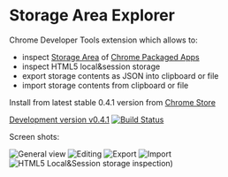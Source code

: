 # Storage Area Explorer


Chrome Developer Tools extension which allows to:

   * inspect [Storage Area](http://developer.chrome.com/apps/storage.html) of [Chrome Packaged Apps](http://developer.chrome.com/apps/about_apps.html)
   * inspect HTML5 local&session storage
   * export storage contents as JSON into clipboard or file
   * import storage contents from clipboard or file


Install from latest stable 0.4.1 version from [Chrome Store](https://chrome.google.com/webstore/detail/storage-area-explorer/ocfjjjjhkpapocigimmppepjgfdecjkb)


[Development version v0.4.1](https://drone.io/github.com/jusio/storage-area-explorer/files) [![Build Status](https://drone.io/github.com/jusio/storage-area-explorer/status.png)](https://drone.io/github.com/jusio/storage-area-explorer/latest)

Screen shots:

![General view](https://raw.github.com/jusio/storage-area-explorer/master/screenshots/general-view.png)
![Editing](https://raw.github.com/jusio/storage-area-explorer/master/screenshots/editing.png)
![Export](https://raw.github.com/jusio/storage-area-explorer/master/screenshots/export.png)
![Import](https://raw.github.com/jusio/storage-area-explorer/master/screenshots/import.png)
![HTML5 Local&Session storage inspection](https://raw.github.com/jusio/storage-area-explorer/master/screenshots/localStorage.png))

